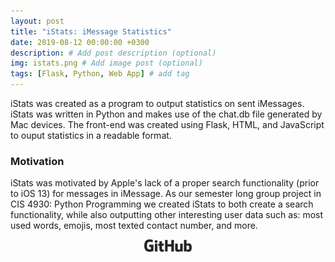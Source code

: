 ```yaml
---
layout: post
title: "iStats: iMessage Statistics"
date: 2019-08-12 00:00:00 +0300
description: # Add post description (optional)
img: istats.png # Add image post (optional)
tags: [Flask, Python, Web App] # add tag
---
```


iStats was created as a program to output statistics on sent iMessages. iStats was written in Python and makes use of the chat.db file generated by Mac devices. The front-end was created using Flask, HTML, and JavaScript to ouput statistics in a readable format. 

### Motivation

iStats was motivated by Apple's lack of a proper search functionality (prior to iOS 13) for messages in iMessage. As our semester long group project in CIS 4930: Python Programming we created iStats to both create a search functionality, while also outputting other interesting user data such as: most used words, emojis, most texted contact number, and more.

<center><a href="https://github.com/wyattharrell/iStats" target="_blank">
<img src="/assets/img/GitHub-Logo.png" style="height: 20px" alt="GitHub"></a></center>